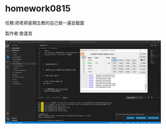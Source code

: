 # homework0815

任務:把老師星期五教的自己做一遍並截圖

製作者:詹逢宜

![](https://github.com/fongyi123/homework0815/blob/master/1.%E9%97%9C%E6%8E%89Apache%E6%9C%8D%E5%8B%99%E9%81%BF%E5%85%8D%E5%9F%A0%E8%99%9F80%E8%A1%9D%E7%AA%81.PNG)  
